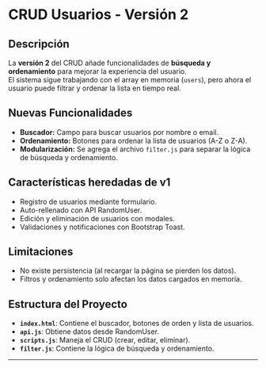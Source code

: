 # CRUD Usuarios - Versión 2

## **Descripción**
La **versión 2** del CRUD añade funcionalidades de **búsqueda y ordenamiento** para mejorar la experiencia del usuario.  
El sistema sigue trabajando con el array en memoria (`users`), pero ahora el usuario puede filtrar y ordenar la lista en tiempo real.

## **Nuevas Funcionalidades**
- **Buscador:** Campo para buscar usuarios por nombre o email.
- **Ordenamiento:** Botones para ordenar la lista de usuarios (A-Z o Z-A).
- **Modularización:** Se agrega el archivo `filter.js` para separar la lógica de búsqueda y ordenamiento.

## **Características heredadas de v1**
- Registro de usuarios mediante formulario.
- Auto-rellenado con API RandomUser.
- Edición y eliminación de usuarios con modales.
- Validaciones y notificaciones con Bootstrap Toast.

## **Limitaciones**
- No existe persistencia (al recargar la página se pierden los datos).
- Filtros y ordenamiento solo afectan los datos cargados en memoria.

## **Estructura del Proyecto**
- **`index.html`**: Contiene el buscador, botones de orden y lista de usuarios.
- **`api.js`**: Obtiene datos desde RandomUser.
- **`scripts.js`**: Maneja el CRUD (crear, editar, eliminar).
- **`filter.js`**: Contiene la lógica de búsqueda y ordenamiento.

---
